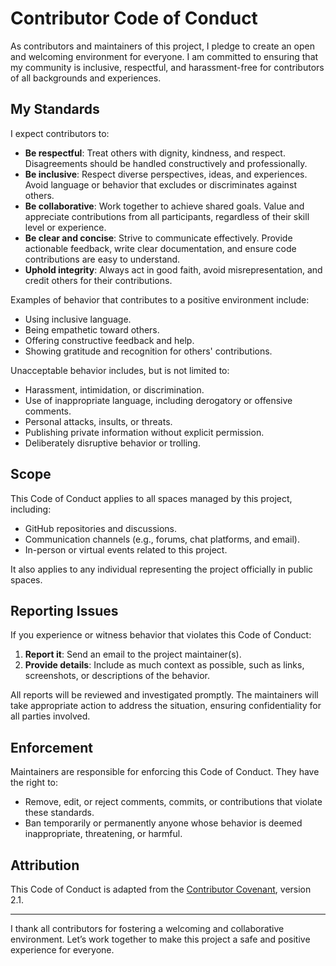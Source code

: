 # Contributor Code of Conduct

As contributors and maintainers of this project, I pledge to create an open and welcoming environment for everyone. I am committed to ensuring that my community is inclusive, respectful, and harassment-free for contributors of all backgrounds and experiences.

## My Standards

I expect contributors to:

- **Be respectful**: Treat others with dignity, kindness, and respect. Disagreements should be handled constructively and professionally.
- **Be inclusive**: Respect diverse perspectives, ideas, and experiences. Avoid language or behavior that excludes or discriminates against others.
- **Be collaborative**: Work together to achieve shared goals. Value and appreciate contributions from all participants, regardless of their skill level or experience.
- **Be clear and concise**: Strive to communicate effectively. Provide actionable feedback, write clear documentation, and ensure code contributions are easy to understand.
- **Uphold integrity**: Always act in good faith, avoid misrepresentation, and credit others for their contributions.

Examples of behavior that contributes to a positive environment include:

- Using inclusive language.
- Being empathetic toward others.
- Offering constructive feedback and help.
- Showing gratitude and recognition for others' contributions.

Unacceptable behavior includes, but is not limited to:

- Harassment, intimidation, or discrimination.
- Use of inappropriate language, including derogatory or offensive comments.
- Personal attacks, insults, or threats.
- Publishing private information without explicit permission.
- Deliberately disruptive behavior or trolling.

## Scope

This Code of Conduct applies to all spaces managed by this project, including:

- GitHub repositories and discussions.
- Communication channels (e.g., forums, chat platforms, and email).
- In-person or virtual events related to this project.

It also applies to any individual representing the project officially in public spaces.

## Reporting Issues

If you experience or witness behavior that violates this Code of Conduct:

1. **Report it**: Send an email to the project maintainer(s).
2. **Provide details**: Include as much context as possible, such as links, screenshots, or descriptions of the behavior.

All reports will be reviewed and investigated promptly. The maintainers will take appropriate action to address the situation, ensuring confidentiality for all parties involved.

## Enforcement

Maintainers are responsible for enforcing this Code of Conduct. They have the right to:

- Remove, edit, or reject comments, commits, or contributions that violate these standards.
- Ban temporarily or permanently anyone whose behavior is deemed inappropriate, threatening, or harmful.

## Attribution

This Code of Conduct is adapted from the [Contributor Covenant](https://www.contributor-covenant.org/), version 2.1.

---

I thank all contributors for fostering a welcoming and collaborative environment. Let’s work together to make this project a safe and positive experience for everyone.
